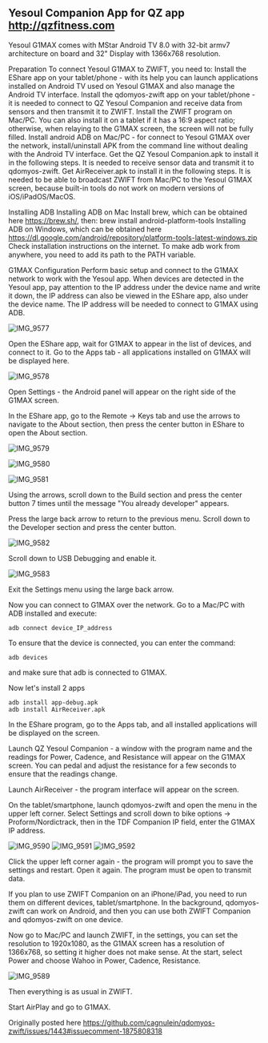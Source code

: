 ## Yesoul Companion App for QZ app http://qzfitness.com

Yesoul G1MAX comes with MStar Android TV 8.0 with 32-bit armv7 architecture on board and 32" Display with 1366x768 resolution.

Preparation
To connect Yesoul G1MAX to ZWIFT, you need to:
	Install the EShare app on your tablet/phone - with its help you can launch applications installed on Android TV used on Yesoul G1MAX and also manage the Android TV interface.
	Install the qdomyos-zwift app on your tablet/phone - it is needed to connect to QZ Yesoul Companion and receive data from sensors and then transmit it to ZWIFT.
	Install the ZWIFT program on Mac/PC. You can also install it on a tablet if it has a 16:9 aspect ratio; otherwise, when relaying to the G1MAX screen, the screen will not be fully filled.
	Install android ADB on Mac/PC - for connect to Yesoul G1MAX over the network, install/uninstall APK from the command line without dealing with the Android TV interface.
	Get the QZ Yesoul Companion.apk to install it in the following steps. It is needed to receive sensor data and transmit it to qdomyos-zwift.
	Get AirReceiver.apk to install it in the following steps. It is needed to be able to broadcast ZWIFT from Mac/PC to the Yesoul G1MAX screen, because built-in tools do not work on modern versions of iOS/iPadOS/MacOS.

Installing ADB
	Installing ADB on Mac
		Install brew, which can be obtained here https://brew.sh/, then:
			brew install android-platform-tools
	Installing ADB on Windows, which can be obtained here
		https://dl.google.com/android/repository/platform-tools-latest-windows.zip
		Check installation instructions on the internet. To make adb work from 				anywhere, you need to add its path to the PATH variable.

G1MAX Configuration
	Perform basic setup and connect to the G1MAX network to work with the Yesoul app.
	When devices are detected in the Yesoul app, pay attention to the IP address under the device name and write it down, the IP address can also be viewed in the EShare app, also under the device name. The IP address will be needed to connect to G1MAX using ADB.

![IMG_9577](https://github.com/cagnulein/qdomyos-zwift/assets/25452579/31249284-33ba-4bc8-b642-a14e03487c37)

Open the EShare app, wait for G1MAX to appear in the list of devices, and connect to it.
Go to the Apps tab - all applications installed on G1MAX will be displayed here.

![IMG_9578](https://github.com/cagnulein/qdomyos-zwift/assets/25452579/defc7486-f559-4066-8618-dc6beac30876)

Open Settings - the Android panel will appear on the right side of the G1MAX screen.


In the EShare app, go to the Remote -> Keys tab and use the arrows to navigate to the About section, then press the center button in EShare to open the About section.

![IMG_9579](https://github.com/cagnulein/qdomyos-zwift/assets/25452579/86be82a4-c375-4791-a781-d06b76d6ed10)

![IMG_9580](https://github.com/cagnulein/qdomyos-zwift/assets/25452579/48d34937-fcd6-4864-909d-912f6aa2d2a7)

![IMG_9581](https://github.com/cagnulein/qdomyos-zwift/assets/25452579/1c2978d1-0412-4204-8ec2-ba98cd9ba1eb)

Using the arrows, scroll down to the Build section and press the center button 7 times until the message "You already developer" appears.

Press the large back arrow to return to the previous menu.
Scroll down to the Developer section and press the center button.

![IMG_9582](https://github.com/cagnulein/qdomyos-zwift/assets/25452579/cfa121e4-ede6-4fc6-96d0-bc573c6c05e9)

Scroll down to USB Debugging and enable it.

![IMG_9583](https://github.com/cagnulein/qdomyos-zwift/assets/25452579/8cdf243a-7daa-4502-a884-24da263f818b)

Exit the Settings menu using the large back arrow.

Now you can connect to G1MAX over the network. Go to a Mac/PC with ADB installed and execute:

	adb connect device_IP_address

To ensure that the device is connected, you can enter the command:

	adb devices

and make sure that adb is connected to G1MAX.

Now let's install 2 apps

```
adb install app-debug.apk
adb install AirReceiver.apk
```

In the EShare program, go to the Apps tab, and all installed applications will be displayed on the screen.

Launch QZ Yesoul Companion - a window with the program name and the readings for Power, Cadence, and Resistance will appear on the G1MAX screen. You can pedal and adjust the resistance for a few seconds to ensure that the readings change.

Launch AirReceiver - the program interface will appear on the screen.
	
On the tablet/smartphone, launch qdomyos-zwift and open the menu in the upper left corner. Select Settings and scroll down to bike options -> Proform/Nordictrack, then in the TDF Companion IP field, enter the G1MAX IP address. 

![IMG_9590](https://github.com/cagnulein/qdomyos-zwift/assets/25452579/f18e3d70-403b-47e0-8ae9-e9a9bd70c6c6)
![IMG_9591](https://github.com/cagnulein/qdomyos-zwift/assets/25452579/5f87b9c0-5180-4721-9308-84aa4067683d)
![IMG_9592](https://github.com/cagnulein/qdomyos-zwift/assets/25452579/324e7d3e-4859-4c3a-b79c-d9d2e60e5e7e)


Click the upper left corner again - the program will prompt you to save the settings and restart. Open it again. 
The program must be open to transmit data.

If you plan to use ZWIFT Companion on an iPhone/iPad, you need to run them on different devices, tablet/smartphone. In the background, qdomyos-zwift can work on Android, and then you can use both ZWIFT Companion and qdomyos-zwift on one device.

Now go to Mac/PC and launch ZWIFT, in the settings, you can set the resolution to 1920x1080, as the G1MAX screen has a resolution of 1366x768, so setting it higher does not make sense.
At the start, select Power and choose Wahoo in Power, Cadence, Resistance.

![IMG_9589](https://github.com/cagnulein/qdomyos-zwift/assets/25452579/a1ac88f6-781b-47f8-bb87-5b63b220e750)


Then everything is as usual in ZWIFT.

Start AirPlay and go to G1MAX.

Originally posted here https://github.com/cagnulein/qdomyos-zwift/issues/1443#issuecomment-1875808318
